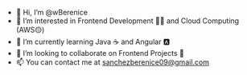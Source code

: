 - 👋 Hi, I’m @wBerenice
- 👀 I’m interested in Frontend Development 🧙‍♂️ and Cloud Computing (AWS🟡)
- 🌱 I’m currently learning Java ☕ and Angular 🅰️
- 💞️ I’m looking to collaborate on Frontend Projects 🤖
- 📫 You can contact me at sanchezberenice09@gmail.com


